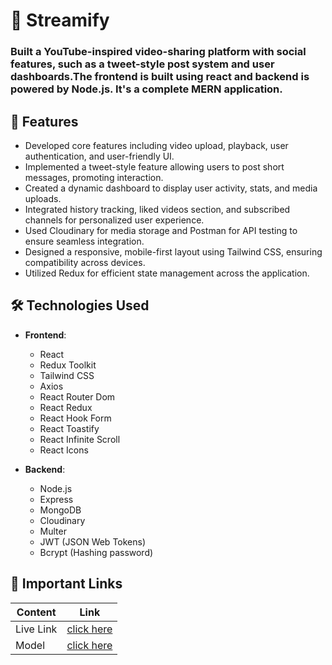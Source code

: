 # 🎥 Streamify
### Built a YouTube-inspired video-sharing platform with social features, such as a tweet-style post system and user dashboards.The frontend is built using react and backend is powered by Node.js. It's a complete MERN application.

## 🚀 Features
- Developed core features including video upload, playback, user authentication, and user-friendly UI.
- Implemented a tweet-style feature allowing users to post short messages, promoting interaction.
- Created a dynamic dashboard to display user activity, stats, and media uploads.
- Integrated history tracking, liked videos section, and subscribed channels for personalized user experience.
- Used Cloudinary for media storage and Postman for API testing to ensure seamless integration.
- Designed a responsive, mobile-first layout using Tailwind CSS, ensuring compatibility across devices.
- Utilized Redux for efficient state management across the application.

## 🛠️ Technologies Used
-   **Frontend**:

    -   React
    -   Redux Toolkit
    -   Tailwind CSS
    -   Axios
    -   React Router Dom
    -   React Redux
    -   React Hook Form
    -   React Toastify
    -   React Infinite Scroll
    -   React Icons

-   **Backend**:
    -   Node.js
    -   Express
    -   MongoDB
    -   Cloudinary
    -   Multer
    -   JWT (JSON Web Tokens)
    -   Bcrypt (Hashing password)

## 🔗 Important Links
| Content           | Link                                                                             |
| ----------------- | -------------------------------------------------------------------------------- |
| Live Link         | [click here ]()                      |
| Model             | [click here ](https://app.eraser.io/workspace/YtPqZ1VogxGy1jzIDkzj) |